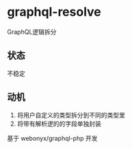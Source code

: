 # graphql-resolve
GraphQL逻辑拆分

## 状态

不稳定

## 动机

1. 将用户自定义的类型拆分到不同的类型里
1. 将带有解析逻的的字段单独封装


基于 webonyx/graphql-php 开发
